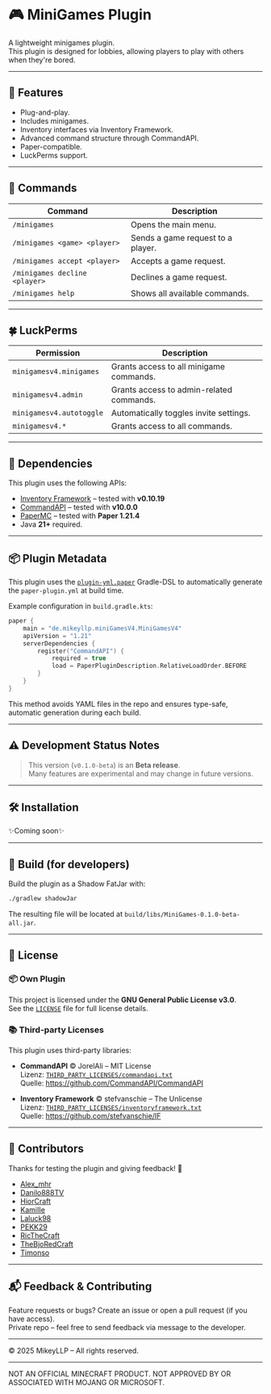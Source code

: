 # 🎮 MiniGames Plugin

A lightweight minigames plugin.  
This plugin is designed for lobbies, allowing players to play with others when they're bored.

---

## 🚀 Features

- Plug-and-play.
- Includes minigames.
- Inventory interfaces via Inventory Framework.
- Advanced command structure through CommandAPI.
- Paper-compatible.
- LuckPerms support.

---

## 📜 Commands

| Command                              | Description                       |
|--------------------------------------|-----------------------------------|
| `/minigames`                         | Opens the main menu.              |
| `/minigames <game> <player>`         | Sends a game request to a player. |
| `/minigames accept <player>`         | Accepts a game request.           |
| `/minigames decline <player>`        | Declines a game request.          |
| `/minigames help`                    | Shows all available commands.     |

---

## 🍀 LuckPerms

| Permission               | Description                              |
|--------------------------|------------------------------------------|
| `minigamesv4.minigames`  | Grants access to all minigame commands.  |
| `minigamesv4.admin`      | Grants access to admin-related commands. |
| `minigamesv4.autotoggle` | Automatically toggles invite settings.   |
| `minigamesv4.*`          | Grants access to all commands.           |

---

## 🧩 Dependencies

This plugin uses the following APIs:

- [Inventory Framework](https://github.com/stefvanschie/IF) – tested with **v0.10.19**
- [CommandAPI](https://github.com/CommandAPI/CommandAPI) – tested with **v10.0.0**
- [PaperMC](https://papermc.io/) – tested with **Paper 1.21.4**
- Java **21+** required.

---

## 📦 Plugin Metadata

This plugin uses the [`plugin-yml.paper`](https://docs.eldoria.de/pluginyml/paper/) Gradle-DSL to automatically generate
the `paper-plugin.yml` at build time.

Example configuration in `build.gradle.kts`:

```kotlin
paper {
    main = "de.mikeyllp.miniGamesV4.MiniGamesV4"
    apiVersion = "1.21"
    serverDependencies {
        register("CommandAPI") {
            required = true
            load = PaperPluginDescription.RelativeLoadOrder.BEFORE
        }
    }
}
```

This method avoids YAML files in the repo and ensures type-safe, automatic generation during each build.

---

## ⚠️ Development Status Notes

> This version (`v0.1.0-beta`) is an **Beta release**.  
> Many features are experimental and may change in future versions.

---

## 🛠️ Installation

✨Coming soon✨

---

## 🧰 Build (for developers)

Build the plugin as a Shadow FatJar with:

```bash
./gradlew shadowJar
```

The resulting file will be located at `build/libs/MiniGames-0.1.0-beta-all.jar`.

---

## 🪪 License

### 📦 Own Plugin

This project is licensed under the **GNU General Public License v3.0**.  
See the [`LICENSE`](LICENSE) file for full license details.

### 📚 Third-party Licenses

This plugin uses third-party libraries:

- **CommandAPI** © JorelAli – MIT License  
  Lizenz: [`THIRD_PARTY_LICENSES/commandapi.txt`](./THIRD_PARTY_LICENSES/commandapi.txt)  
  Quelle: https://github.com/CommandAPI/CommandAPI

- **Inventory Framework** © stefvanschie – The Unlicense  
  Lizenz: [`THIRD_PARTY_LICENSES/inventoryframework.txt`](./THIRD_PARTY_LICENSES/inventoryframework.txt)  
  Quelle: https://github.com/stefvanschie/IF

---
## 🤝 Contributors
Thanks for testing the plugin and giving feedback! 🙌

- [Alex_mhr](https://github.com/Alex1010222)
- [Danilo888TV](https://github.com/Danilo888TV)
- [HiorCraft](https://github.com/HiorCraft)
- [KamiIIe]()
- [Laluck98]()
- [PEKK29]()
- [RicTheCraft]()
- [TheBjoRedCraft](https://github.com/TheBjoRedCraft)
- [Timonso](https://github.com/Timonso-1)

---

## 📬 Feedback & Contributing

Feature requests or bugs? Create an issue or open a pull request (if you have access).  
Private repo – feel free to send feedback via message to the developer.

---

© 2025 MikeyLLP – All rights reserved.

---

NOT AN OFFICIAL MINECRAFT PRODUCT. NOT APPROVED BY OR ASSOCIATED WITH MOJANG OR MICROSOFT.
